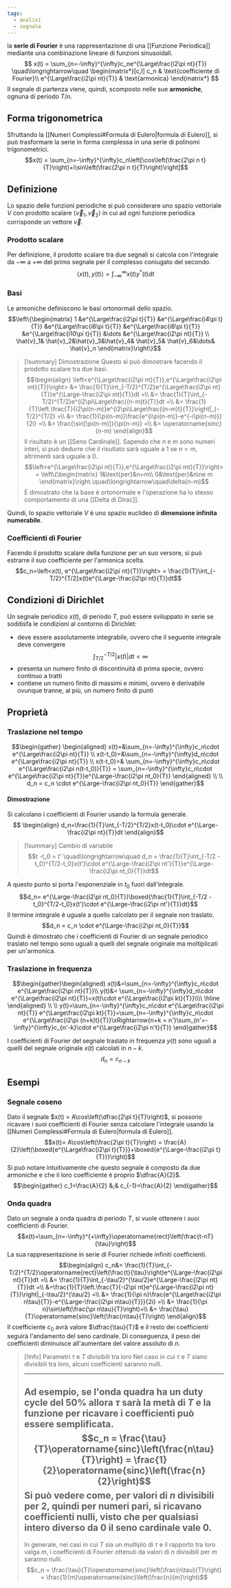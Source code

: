 ```yaml
---
tags:
  - analisi
  - segnale
---
```

 la **serie di Fourier** è una rappresentazione di una [[Funzione Periodica]] mediante una combinazione lineare di funzioni sinusoidali. 
 $$
 x(t) = \sum_{n=-\infty}^{\infty}c_ne^{\Large\frac{i2\pi nt}{T}}
 \quad\longrightarrow\quad
 \begin{matrix*}[c,l]
 c_n & \text{coefficiente di Fourier}\\
 e^{\Large\frac{i2\pi nt}{T}} & \text{armonica}
 \end{matrix*}
 $$
 Il segnale di partenza viene, quindi, scomposto nelle sue **armoniche**, ognuna di periodo $T/n$.
## Forma trigonometrica

Sfruttando la [[Numeri Complessi#Formula di Eulero|formula di Eulero]], si può trasformare la serie in forma complessa in una serie di polinomi trigonometrici.
$$x(t) = \sum_{n=-\infty}^{\infty}c_n\left[\cos\left(\frac{2\pi n t}{T}\right)+i\sin\left(\frac{2\pi n t}{T}\right)\right]$$
## Definizione

Lo spazio delle funzioni periodiche si può considerare uno spazio vettoriale $V$ con prodotto scalare $\left<\vec{v}_1,\vec{v}_2\right>$ in cui ad ogni funzione periodica corrisponde un vettore $\vec{v}$.
### Prodotto scalare
Per definizione, il prodotto scalare tra due segnali si calcola con l'integrale da $-\infty$ a $+\infty$ del primo segnale per il complesso coniugato del secondo.
$$\left<x(t),y(t)\right> = \int_{-\infty}^{\infty}x(t)y^*(t)dt$$
### Basi
Le armoniche definiscono le basi ortonormali dello spazio.
$$\left\{\begin{matrix}
1 &e^{\Large\frac{i2\pi t}{T}} &e^{\Large\frac{i4\pi t}{T}} &e^{\Large\frac{i6\pi t}{T}}  &e^{\Large\frac{i8\pi t}{T}}  &e^{\Large\frac{i10\pi t}{T}} &\dots &e^{\Large\frac{i2\pi nt}{T}} \\
\hat{v}_1& \hat{v}_2&\hat{v}_3&\hat{v}_4& \hat{v}_5& \hat{v}_6&\dots& \hat{v}_n
\end{matrix}\right\}$$
>[!summary] Dimostrazione
>Questo si può dimostrare facendo il prodotto scalare tra due basi.
>$$\begin{align}
>\left<e^{\Large\frac{i2\pi nt}{T}},e^{\Large\frac{i2\pi mt}{T}}\right> &= \frac{1}{T}\int_{-T/2}^{T/2}e^{\Large\frac{i2\pi nt}{T}}e^{\Large-\frac{i2\pi mt}{T}}dt =\\
>&= \frac{1}{T}\int_{-T/2}^{T/2}e^{i2\pi\Large\frac{(n-m)t}{T}}dt =\\
>&= \frac{1}{T}\left.\frac{T}{i2\pi(n-m)}e^{i2\pi\Large\frac{(n-m)t}{T}}\right|_{-T/2}^{T/2} =\\
>&= \frac{1}{\pi(n-m)}\frac{e^{i\pi(n-m)}-e^{-i\pi(n-m)}}{2i} =\\
>&= \frac{\sin[\pi(n-m)]}{\pi(n-m)} =\\
>&= \operatorname{sinc}(n-m)
>\end{align}$$
>Il risultato è un [[Seno Cardinale]]. Sapendo che $n$ e $m$ sono numeri interi, si può dedurre che il risultato sarà uguale a $1$ se $n=m$, altrimenti sarà uguale a $0$.
>$$\left<e^{\Large\frac{i2\pi nt}{T}},e^{\Large\frac{i2\pi mt}{T}}\right> = \left\{\begin{matrix}
>1&\text{per}&n=m\\
>0&\text{per}&n\ne m
>\end{matrix}\right.\quad\longrightarrow\quad\delta(n-m)$$
>È dimostrato che la base è ortonormale e l'operazione ha lo stesso comportamento di una [[Delta di Dirac]].

Quindi, lo spazio vettoriale $V$ è uno spazio euclideo di **dimensione infinita numerabile**.
### Coefficienti di Fourier
Facendo il prodotto scalare della funzione per un suo versore, si può estrarre il suo coefficiente per l'armonica scelta.
$$c_n=\left<x(t), e^{\Large\frac{i2\pi nt}{T}}\right> = \frac{1}{T}\int_{-T/2}^{T/2}x(t)e^{\Large-\frac{i2\pi nt}{T}}dt$$
## Condizioni di Dirichlet
Un segnale periodico $x(t)$, di periodo $T$, può essere sviluppato in serie se soddisfa le condizioni al contorno di Dirichlet:

- deve essere assolutamente integrabile, ovvero che il seguente integrale deve convergere
$$\displaystyle\int_{T/2}^{-T/2}|x(t)|dt < \infty$$
- presenta un numero finito di discontinuità di prima specie, ovvero continuo a tratti
- contiene un numero finito di massimi e minimi, ovvero è derivabile ovunque tranne, al più, un numero finito di punti
## Proprietà
### Traslazione nel tempo
$$\begin{gather}
\begin{aligned}
x(t)=&\sum_{n=-\infty}^{\infty}c_n\cdot e^{\Large\frac{i2\pi nt}{T}} \\
x(t-t_0)=&\sum_{n=-\infty}^{\infty}d_n\cdot e^{\Large\frac{i2\pi nt}{T}} \\
x(t-t_0)=& \sum_{n=-\infty}^{\infty}c_n\cdot e^{\Large\frac{i2\pi n(t-t_0)}{T}} = \sum_{n=-\infty}^{\infty}c_n\cdot e^{\Large\frac{i2\pi nt}{T}}e^{\Large-\frac{i2\pi nt_0}{T}} \end{aligned} \\ \\
d_n = c_n \cdot e^{\Large-\frac{i2\pi nt_0}{T}}
\end{gather}$$
#### Dimostrazione
Si calcolano i coefficienti di Fourier usando la formula generale.
$$
\begin{align}
d_n=\frac{1}{T}\int_{-T/2}^{T/2}x(t-t_0)\cdot e^{\Large-\frac{i2\pi nt}{T}}dt
\end{align}$$
>[!summary] Cambio di variabile
$$t -t_0 = t' \quad\longrightarrow\quad d_n = \frac{1}{T}\int_{-T/2 - t_0}^{T/2-t_0}x(t')\cdot e^{\Large-\frac{i2\pi nt'}{T}}e^{\Large-\frac{i2\pi nt_0}{T}}dt$$

A questo punto si porta l'esponenziale in $t_0$ fuori dall'integrale.
$$d_n= e^{\Large-\frac{i2\pi nt_0}{T}}\boxed{\frac{1}{T}\int_{-T/2 - t_0}^{T/2-t_0}x(t')\cdot e^{\Large-\frac{i2\pi nt'}{T}}dt}$$
Il termine integrale è uguale a quello calcolato per il segnale non traslato.
$$d_n = c_n \cdot e^{\Large-\frac{i2\pi nt_0}{T}}$$
Quindi è dimostrato che i coefficienti di Fourier di un segnale periodico traslato nel tempo sono uguali a quelli del segnale originale ma moltiplicati per un'armonica.
### Traslazione in frequenza
$$\begin{gather}\begin{aligned}
x(t)&=\sum_{n=-\infty}^{\infty}c_n\cdot e^{\Large\frac{i2\pi nt}{T}}\\
y(t)&= \sum_{n=-\infty}^{\infty}d_n\cdot e^{\Large\frac{i2\pi nt}{T}}=x(t)\cdot e^{\Large\frac{i2\pi kt}{T}}\\\\ \hline
\end{aligned} \\ \\
y(t)=\sum_{n=-\infty}^{\infty}c_n\cdot e^{\Large\frac{i2\pi nt}{T}} e^{\Large\frac{i2\pi kt}{T}}=\sum_{n=-\infty}^{\infty}c_n\cdot e^{\Large\frac{i2\pi (n+k)t}{T}}\xRightarrow{n+k = n'}\sum_{n'=-\infty}^{\infty}c_{n'-k}\cdot e^{\Large\frac{i2\pi n't}{T}}
\end{gather}$$

I coefficienti di Fourier del segnale traslato in frequenza $y(t)$ sono uguali a quelli del segnale originale $x(t)$ calcolati in $n-k$.
$$d_n=c_{n-k}$$
## Esempi
### Segnale coseno
Dato il segnale $x(t) = A\cos\left(\dfrac{2\pi t}{T}\right)$, si possono ricavare i suoi coefficienti di Fourier senza calcolare l'integrale usando la [[Numeri Complessi#Formula di Eulero|formula di Eulero]].
$$x(t)= A\cos\left(\frac{2\pi t}{T}\right) = \frac{A}{2}\left(\boxed{e^{\Large\frac{i2\pi t}{T}}}+\boxed{e^{\Large-\frac{i2\pi t}{T}}}\right)$$
Si può notare intuitivamente che questo segnale è composto da due armoniche e che il loro coefficiente è proprio $\dfrac{A}{2}$.
$$\begin{gather}
c_1=\frac{A}{2} &;& c_{-1}=\frac{A}{2}
\end{gather}$$
### Onda quadra
Dato un segnale a onda quadra di periodo $T$, si vuole ottenere i suoi coefficienti di Fourier.
$$x(t)=\sum_{n=-\infty}^{+\infty}\operatorname{rect}\left(\frac{t-nT}{\tau}\right)$$
La sua rappresentazione in serie di Fourier richiede infiniti coefficienti.
$$\begin{align}
c_n&= \frac{1}{T}\int_{-T/2}^{T/2}\operatorname{rect}\left(\frac{t}{\tau}\right)e^{\Large-\frac{i2\pi nt}{T}}dt =\\
&= \frac{1}{T}\int_{-\tau/2}^{\tau/2}e^{\Large-\frac{i2\pi nt}{T}}dt =\\
&=\frac{1}{T}\left.\frac{T}{-i2\pi nt}e^{\Large-\frac{i2\pi nt}{T}}\right|_{-\tau/2}^{\tau/2} =\\
&= \frac{1}{\pi n}\frac{e^{\Large\frac{i2\pi n\tau}{T}}-e^{\Large-\frac{i2\pi n\tau}{T}}}{2i} =\\
&= \frac{1}{\pi n}\sin\left(\frac{\pi n\tau}{T}\right)=\\
&= \frac{\tau}{T}\operatorname{sinc}\left(\frac{n\tau}{T}\right)
\end{align}$$
Il coefficiente $c_0$ avrà valore $\dfrac{\tau}{T}$ e il resto dei coefficienti seguirà l'andamento del seno cardinale. 
Di conseguenza, il peso dei coefficienti diminuisce all'aumentare del valore assoluto di $n$.

>[!info] Parametri $\tau$ e $T$ divisibili tra loro
>Nel caso in cui $\tau$ e $T$ siano divisibili tra loro, alcuni coefficienti saranno nulli.
>
>---
>Ad esempio, se l'onda quadra ha un duty cycle del 50% allora $\tau$ sarà la metà di $T$ e la funzione per ricavare i coefficienti può essere semplificata.
>$$c_n = \frac{\tau}{T}\operatorname{sinc}\left(\frac{n\tau}{T}\right) = \frac{1}{2}\operatorname{sinc}\left(\frac{n}{2}\right)$$
>Si può vedere come, per valori di $n$ divisibili per $2$, quindi per numeri pari, si ricavano coefficienti nulli, visto che per qualsiasi intero diverso da $0$ il seno cardinale vale $0$.
>---
>In generale, nei casi in cui $T$ sia un multiplo di $\tau$ e il rapporto tra loro valga $m$, i coefficienti di Fourier ottenuti da valori di $n$ divisibili per $m$ saranno nulli.
>$$c_n = \frac{\tau}{T}\operatorname{sinc}\left(\frac{n\tau}{T}\right) = \frac{1}{m}\operatorname{sinc}\left(\frac{n}{m}\right)$$
